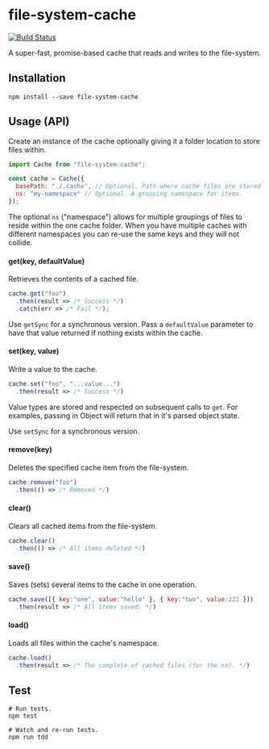 # file-system-cache
[![Build Status](https://travis-ci.org/philcockfield/file-system-cache.svg)](https://travis-ci.org/philcockfield/file-system-cache)

A super-fast, promise-based cache that reads and writes to the file-system.


## Installation

    npm install --save file-system-cache

## Usage (API)

Create an instance of the cache optionally giving it a folder location to store files within.

```js
import Cache from "file-system-cache";

const cache = Cache({
  basePath: "./.cache", // Optional. Path where cache files are stored (default).
  ns: "my-namespace" // Optional. A grouping namespace for items.
});
```

The optional `ns` ("namespace") allows for multiple groupings of files to reside within the one cache folder.  When you have multiple caches with different namespaces you can re-use the same keys and they will not collide.


#### get(key, defaultValue)
Retrieves the contents of a cached file.

```js
cache.get("foo")
  .then(result => /* Success */)
  .catch(err => /* Fail */);
```

Use `getSync` for a synchronous version.  Pass a `defaultValue` parameter to have that value returned if nothing exists within the cache.


#### set(key, value)
Write a value to the cache.

```js
cache.set("foo", "...value...")
  .then(result => /* Success */)
```

Value types are stored and respected on subsequent calls to `get`.  For examples, passing in Object will return that in it's parsed object state.

Use `setSync` for a synchronous version.


#### remove(key)
Deletes the specified cache item from the file-system.
```js
cache.remove("foo")
  .then(() => /* Removed */)
```

#### clear()
Clears all cached items from the file-system.
```js
cache.clear()
  .then(() => /* All items deleted */)
```


#### save()
Saves (sets) several items to the cache in one operation.
```js
cache.save([{ key:"one", value:"hello" }, { key:"two", value:222 }])
  .then(result => /* All items saved. */)
```

#### load()
Loads all files within the cache's namespace.
```js
cache.load()
  .then(result => /* The complete of cached files (for the ns). */)
```



## Test
    # Run tests.
    npm test

    # Watch and re-run tests.
    npm run tdd
